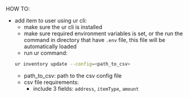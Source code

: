 HOW TO:
- add item to user using ur cli:
  - make sure the ur cli is installed
  - make sure required environment variables is set, or the run the command in directory that have `.env` file, this file will be automatically loaded
  - run ur command:
  ```sh
  ur inventory update --config=<path_to_csv>
  ```
  - path_to_csv: path to the csv config file
  - csv file requirements:
    -  include 3 fields: `address`, `itemType`, `amount`
